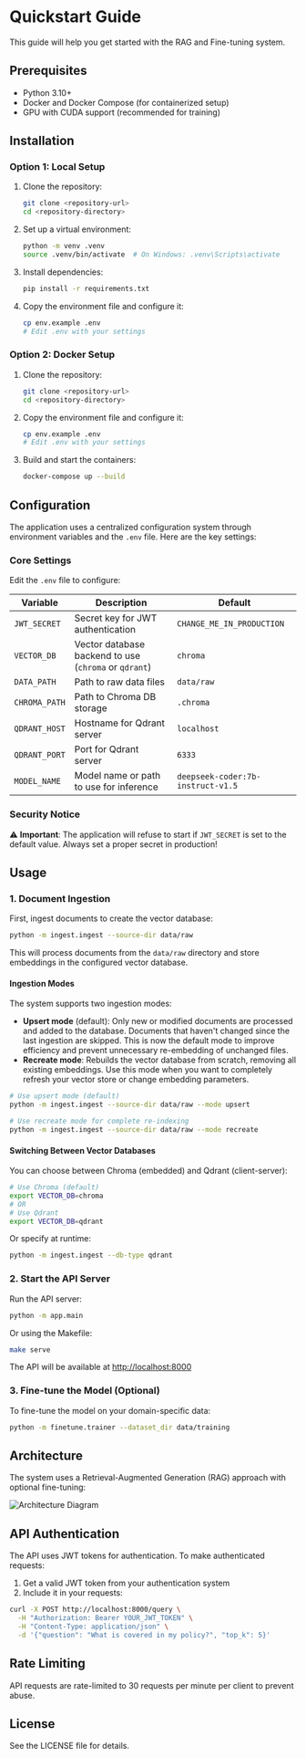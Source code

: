 # Quickstart Guide

This guide will help you get started with the RAG and Fine-tuning system.

## Prerequisites

- Python 3.10+
- Docker and Docker Compose (for containerized setup)
- GPU with CUDA support (recommended for training)

## Installation

### Option 1: Local Setup

1. Clone the repository:

   ```bash
   git clone <repository-url>
   cd <repository-directory>
   ```

2. Set up a virtual environment:

   ```bash
   python -m venv .venv
   source .venv/bin/activate  # On Windows: .venv\Scripts\activate
   ```

3. Install dependencies:

   ```bash
   pip install -r requirements.txt
   ```

4. Copy the environment file and configure it:

   ```bash
   cp env.example .env
   # Edit .env with your settings
   ```

### Option 2: Docker Setup

1. Clone the repository:

   ```bash
   git clone <repository-url>
   cd <repository-directory>
   ```

2. Copy the environment file and configure it:

   ```bash
   cp env.example .env
   # Edit .env with your settings
   ```

3. Build and start the containers:

   ```bash
   docker-compose up --build
   ```

## Configuration

The application uses a centralized configuration system through environment variables and the `.env` file. Here are the key settings:

### Core Settings

Edit the `.env` file to configure:

| Variable | Description | Default |
|----------|-------------|---------|
| `JWT_SECRET` | Secret key for JWT authentication | `CHANGE_ME_IN_PRODUCTION` |
| `VECTOR_DB` | Vector database backend to use (`chroma` or `qdrant`) | `chroma` |
| `DATA_PATH` | Path to raw data files | `data/raw` |
| `CHROMA_PATH` | Path to Chroma DB storage | `.chroma` |
| `QDRANT_HOST` | Hostname for Qdrant server | `localhost` |
| `QDRANT_PORT` | Port for Qdrant server | `6333` |
| `MODEL_NAME` | Model name or path to use for inference | `deepseek-coder:7b-instruct-v1.5` |

### Security Notice

⚠️ **Important**: The application will refuse to start if `JWT_SECRET` is set to the default value. Always set a proper secret in production!

## Usage

### 1. Document Ingestion

First, ingest documents to create the vector database:

```bash
python -m ingest.ingest --source-dir data/raw
```

This will process documents from the `data/raw` directory and store embeddings in the configured vector database.

#### Ingestion Modes

The system supports two ingestion modes:

- **Upsert mode** (default): Only new or modified documents are processed and added to the database. Documents that haven't changed since the last ingestion are skipped. This is now the default mode to improve efficiency and prevent unnecessary re-embedding of unchanged files.
- **Recreate mode**: Rebuilds the vector database from scratch, removing all existing embeddings. Use this mode when you want to completely refresh your vector store or change embedding parameters.

```bash
# Use upsert mode (default)
python -m ingest.ingest --source-dir data/raw --mode upsert

# Use recreate mode for complete re-indexing
python -m ingest.ingest --source-dir data/raw --mode recreate
```

#### Switching Between Vector Databases

You can choose between Chroma (embedded) and Qdrant (client-server):

```bash
# Use Chroma (default)
export VECTOR_DB=chroma
# OR
# Use Qdrant 
export VECTOR_DB=qdrant
```

Or specify at runtime:

```bash
python -m ingest.ingest --db-type qdrant
```

### 2. Start the API Server

Run the API server:

```bash
python -m app.main
```

Or using the Makefile:

```bash
make serve
```

The API will be available at <http://localhost:8000>

### 3. Fine-tune the Model (Optional)

To fine-tune the model on your domain-specific data:

```bash
python -m finetune.trainer --dataset_dir data/training
```

## Architecture

The system uses a Retrieval-Augmented Generation (RAG) approach with optional fine-tuning:

![Architecture Diagram](arch.drawio)

## API Authentication

The API uses JWT tokens for authentication. To make authenticated requests:

1. Get a valid JWT token from your authentication system
2. Include it in your requests:

```bash
curl -X POST http://localhost:8000/query \
  -H "Authorization: Bearer YOUR_JWT_TOKEN" \
  -H "Content-Type: application/json" \
  -d '{"question": "What is covered in my policy?", "top_k": 5}'
```

## Rate Limiting

API requests are rate-limited to 30 requests per minute per client to prevent abuse.

## License

See the LICENSE file for details.
